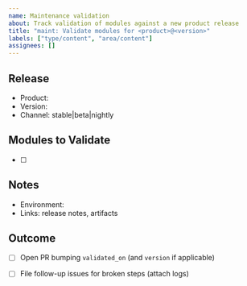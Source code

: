 ```yaml
---
name: Maintenance validation
about: Track validation of modules against a new product release
title: "maint: Validate modules for <product>@<version>"
labels: ["type/content", "area/content"]
assignees: []
---
```


## Release
- Product: 
- Version: 
- Channel: stable|beta|nightly

## Modules to Validate
- [ ] 

## Notes
- Environment: 
- Links: release notes, artifacts

## Outcome
- [ ] Open PR bumping `validated_on` (and `version` if applicable)
- [ ] File follow-up issues for broken steps (attach logs)

